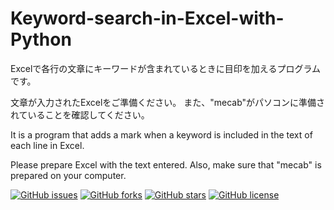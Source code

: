 # Keyword-search-in-Excel-with-Python
Excelで各行の文章にキーワードが含まれているときに目印を加えるプログラムです。

文章が入力されたExcelをご準備ください。
また、"mecab"がパソコンに準備されていることを確認してください。

It is a program that adds a mark when a keyword is included in the text of each line in Excel. 

Please prepare Excel with the text entered.
Also, make sure that "mecab" is prepared on your computer.

[![GitHub issues](https://img.shields.io/github/issues/KazuyaManabe/Keyword-search-in-Excel-with-Python)](https://github.com/KazuyaManabe/Keyword-search-in-Excel-with-Python/issues) [![GitHub forks](https://img.shields.io/github/forks/KazuyaManabe/Keyword-search-in-Excel-with-Python)](https://github.com/KazuyaManabe/Keyword-search-in-Excel-with-Python/network) [![GitHub stars](https://img.shields.io/github/stars/KazuyaManabe/Keyword-search-in-Excel-with-Python)](https://github.com/KazuyaManabe/Keyword-search-in-Excel-with-Python/stargazers) [![GitHub license](https://img.shields.io/github/license/KazuyaManabe/Keyword-search-in-Excel-with-Python)](https://github.com/KazuyaManabe/Keyword-search-in-Excel-with-Python)
